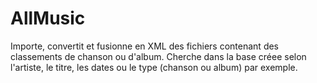 # AllMusic
Importe, convertit et fusionne en XML des fichiers contenant des classements de chanson ou d'album.
Cherche dans la base créee selon l'artiste, le titre, les dates ou le type (chanson ou album) par exemple.
